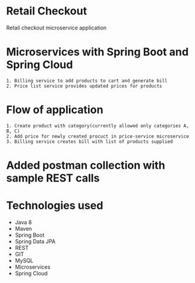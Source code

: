 # Retail Checkout
Retail checkout microservice application

# Microservices with Spring Boot and Spring Cloud

    1. Billing service to add products to cart and generate bill
    2. Price list service provides updated prices for products

# Flow of application

    1. Create product with category(currently allowed only categories A, B, C)
    2. Add price for newly created procuct in price-service microservice
    3. Billing service creates bill with list of products supplied

# Added postman collection with sample REST calls 

# Technologies used
  - Java 8
  - Maven
  - Spring Boot
  - Spring Data JPA
  - REST
  - GIT
  - MySQL
  - Microservices
  - Spring Cloud
